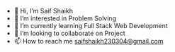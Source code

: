 - 👋 Hi, I’m Saif Shaikh
- 👀 I’m interested in Problem Solving
- 🌱 I’m currently learning Full Stack Web Development
- 💞️ I’m looking to collaborate on Project
- 📫 How to reach me saifshaikh230304@gmail.com

<!---
Saif-sk5417/Saif-sk5417 is a ✨ special ✨ repository because its `README.md` (this file) appears on your GitHub profile.
You can click the Preview link to take a look at your changes.
--->
